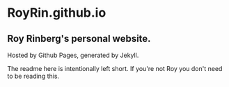 # RoyRin.github.io
## Roy Rinberg's personal website. 

Hosted by Github Pages, generated by Jekyll.

The readme here is intentionally left short. If you're not Roy you don't need to be reading this.
